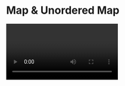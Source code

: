 # Map & Unordered Map

<video src="https://youtu.be/aEgG4pidcKU" preview-src="map.jpeg" controls="true"/>

## Define

> A map is a collection of key-value pairs where each key is unique. It is also known as an associative array, dictionary, or hash table. 

> An unordered map is a map that does not maintain the order of the elements.

## Use Cases 

<table>
<tr>
<td colspan="4">Map</td>
</tr>
<tr>
<td>

**Databases**

![](https://www.ionos.com/digitalguide/fileadmin/DigitalGuide/Teaser/object-storage-t.jpg)

Maps are used in database indexing to swiftly retrieve records based on unique keys, such as primary keys.

</td>
<td>

**Caching**

![](https://i.ytimg.com/vi/qsG7PsiEOcg/maxresdefault.jpg)

Maps are used in caching mechanisms to quickly access cached data. Keys typically represent URLs, file paths, or query results.

</td>
<td>

**Symbol Tables**

![](https://3.bp.blogspot.com/-BEk7U63kwxo/W72GP7DhO5I/AAAAAAAAF14/cUsEL7AyBuoDNUdSf3h_NbvCYUr4xe6AQCLcBGAs/s1600/Symbol%2BTable%2B%25281%2529.png)

Compilers and interpreters employ maps to store identifiers (e.g., variable names) and associated attributes (e.g., data types).

</td>
<td>

**Network Routing**

![](https://www.tenforums.com/attachments/network-sharing/84486d1485968022t-network-routing-tables-route.png)

In networking, maps are utilized to map destination addresses to routes for efficient packet forwarding.
</td>
</tr>
<tr>
<td colspan="4">Unordered Map</td>
</tr>
<tr>
<td>

**Caching**

![](https://i.ytimg.com/vi/qsG7PsiEOcg/maxresdefault.jpg)

Unordered maps are used in caching mechanisms to quickly access cached data. Keys typically represent URLs, file paths, or query results.

</td>
<td>

**Frequency Counting**

![](https://micvog.files.wordpress.com/2015/06/step_2_lossy_counting.png?w=1364&h=614)

It is helpful in counting the frequency of elements in a dataset, for example, counting word occurrences in a text corpus.

</td>
<td>

**Graph Algorithms**

![](https://raw.githubusercontent.com/kdn251/interviews/master/images/dijkstra.gif)

In graph algorithms like Dijkstra’s algorithm, an unordered_map can be used to track the shortest distance to each vertex.

</td>
<td>

**Configuration Settings**

![](https://lh6.googleusercontent.com/--wg44mQka3c/VC4mkvm1VZI/AAAAAAAAAAs/wWX1a4H9U9U/s1600/Kernel%2BConfiguration.png)

Storing configuration parameters in an unordered_map is common, where keys represent setting names and values store corresponding values.

</td>
</tr>
</table>

### Advantages & Disadvantages

<table>
    <tr>
        <th>Advantages</th>
        <th>Disadvantages</th>
    </tr>
    <tr>
        <td>
            <ul>
                <li>Efficient for key-value pair storage and retrieval</li>
                <li>Provides fast access to data based on keys</li>
                <li>Supports quick lookup operations</li>
                <li>Allows for easy association of data with unique identifiers (keys)</li>
                <li>Facilitates easy sorting and iteration based on keys</li>
                <li>Provides functionalities for insertion, deletion, and search</li>
                <li>Flexible and adaptable to various applications</li>
            </ul>
        </td>
        <td>
            <ul>
                <li>Can be memory-intensive, especially for large datasets</li>
                <li>May have slower insertion and deletion times compared to other data structures, especially in worst-case scenarios</li>
                <li>Requires additional memory overhead for maintaining the internal structure (e.g., tree or hash table)</li>
                <li>Performance may degrade with hash collisions or unbalanced trees</li>
                <li>Not suitable for applications requiring sequential access to data</li>
                <li>May require implementation-specific optimizations for performance-critical applications</li>
            </ul>
        </td>
    </tr>
</table>


## Implementation

<table>
<tr>
<td>

![](https://media.geeksforgeeks.org/wp-content/uploads/20230306161053/mp2.png)
{thumbnail="center"}
</td>
</tr>
<tr>
<td>

**Ordered Map**

<deflist collapsible="true">
<def title="node">

```text
struct Node {
    int key;
    int value;
    Node* next;
    Node* prev;
};
```
</def>
<def title="map">

```text 
MyMap() - Constructor
```
</def>
<def title="insert">

```text
insert(key, value) - Insert key-value pair
    // Recursive helper function
    insertRecursive(node, key, value):
        if node is null:
            return new Node(key, value)
        if key < node.key:
            node.left = insertRecursive(node.left, key, value)
        else if key > node.key:
            node.right = insertRecursive(node.right, key, value)
        else:
            // Key already exists, update value
            node.value = value
        return node
```
</def>
<def title="remove">

```text
remove(key) - Remove key-value pair
    // Recursive helper function
    removeRecursive(node, key):
        if node is null:
            return node
        if key < node.key:
            node.left = removeRecursive(node.left, key)
        else if key > node.key:
            node.right = removeRecursive(node.right, key)
        else:
            if node.left is null:
                temp = node.right
                delete node
                return temp
            else if node.right is null:
                temp = node.left
                delete node
                return temp
            temp = findMin(node.right)
            node.key = temp.key
            node.value = temp.value
            node.right = removeRecursive(node.right, temp.key)
        return node
    root = removeRecursive(root, key)
    count--
```
</def>
<def title="contains">

```text
contains(key) - Check if key exists
    // Recursive helper function
    containsRecursive(node, key):
        if node is null:
            return false
        if key == node.key:
            return true
        else if key < node.key:
            return containsRecursive(node.left, key)
        else:
            return containsRecursive(node.right, key)
    return containsRecursive(root, key)
```
</def>
<def title="size">

```text
size() - Get size of map
    return count
```
</def>
</deflist>
</td>
</tr>
</table>

<table>
<tr>
<td>

![](https://media.geeksforgeeks.org/wp-content/uploads/20230306161718/mp3.png)
{thumbnail="center"}
</td>
</tr>
<tr>
<td>

**Unordered Map**

<deflist collapsible="true">
<def title="hash function">

```text
hash(key) - Hash function
    return key % capacity
```
</def>
<def title="bucket">

```text
struct Bucket {
    int key;
    int value;
    Bucket* next;
};
```
</def>
<def title="map">

```text
MyUnorderedMap() - Constructor
```
</def>
<def title="insert">

```text
insert(key, value) - Insert key-value pair
    index = hash(key)
    if buckets[index] is null:
        buckets[index] = new Bucket(key, value)
    else:
        // Handle collisions with chaining
        Bucket* temp = buckets[index]
        while temp.next is not null:
            temp = temp.next
        temp.next = new Bucket(key, value)
```
</def>
<def title="remove">

```text
remove(key) - Remove key-value pair
    index = hash(key)
    if buckets[index] is null:
        return
    if buckets[index].key == key:
        buckets[index] = buckets[index].next
    else:
        // Find key in chain
        Bucket* prev = buckets[index]
        Bucket* curr = prev.next
        while curr is not null:
            if curr.key == key:
                prev.next = curr.next
                return
            prev = curr
            curr = curr.next
```
</def>
<def title="contains">

```text
contains(key) - Check if key exists
    index = hash(key)
    Bucket* temp = buckets[index]
    while temp is not null:
        if temp.key == key:
            return true
        temp = temp.next
    return false
```
</def>
<def title="size">

```text
size() - Get size of map
    count = 0
    for i = 0 to capacity-1:
        Bucket* temp = buckets[i]
        while temp is not null:
            count++
            temp = temp.next
    return count
```
</def>
</deflist>
</td>
</tr>
</table>


### Time Complexity 

<table>
    <thead>
        <tr>
            <th rowspan="2">Operation</th>
            <th colspan="3">Map</th>
            <th colspan="3">Unordered Map</th>
        </tr>
        <tr>
            <th></th>
            <th>Best Case</th>
            <th>Average Case</th>
            <th>Worst Case</th>
            <th>Best Case</th>
            <th>Average Case</th>
            <th>Worst Case</th>
        </tr>
    </thead>
    <tbody>
        <tr>
            <td>Insert</td>
            <td><code-block lang="tex"> O(log\ n)</code-block></td>
            <td><code-block lang="tex"> O(log\ n)</code-block></td>
            <td><code-block lang="tex"> O(n)</code-block></td>
            <td><code-block lang="tex"> O(1)</code-block></td>
            <td><code-block lang="tex"> O(1)</code-block></td>
            <td><code-block lang="tex"> O(n)</code-block></td>
        </tr>
        <tr>
            <td>Remove</td>
            <td><code-block lang="tex"> O(log\ n)</code-block></td>
            <td><code-block lang="tex"> O(log\ n)</code-block></td>
            <td><code-block lang="tex"> O(n)</code-block></td>
            <td><code-block lang="tex"> O(1)</code-block></td>
            <td><code-block lang="tex"> O(1)</code-block></td>
            <td><code-block lang="tex"> O(n)</code-block></td>
        </tr>
        <tr>
            <td>Search (Contains)</td>
            <td><code-block lang="tex"> O(log\ n)</code-block></td>
            <td><code-block lang="tex"> O(log\ n)</code-block></td>
            <td><code-block lang="tex"> O(n)</code-block></td>
            <td><code-block lang="tex"> O(1)</code-block></td>
            <td><code-block lang="tex"> O(1)</code-block></td>
            <td><code-block lang="tex"> O(n)</code-block></td>
        </tr>
        <tr>
            <td>Access (Get Value)</td>
            <td><code-block lang="tex"> O(log\ n)</code-block></td>
            <td><code-block lang="tex"> O(log\ n)</code-block></td>
            <td><code-block lang="tex"> O(n)</code-block></td>
            <td><code-block lang="tex"> O(1)</code-block></td>
            <td><code-block lang="tex"> O(1)</code-block></td>
            <td><code-block lang="tex"> O(n)</code-block></td>
        </tr>
    </tbody>
</table>


## Comparison

<table>
<tr>
<td></td>
<td>Array</td>
<td>Set</td>
<td>Map</td>
</tr>
<tr>
<td>Duplicate values</td>
<td>Allowed</td>
<td>Not allowed</td>
<td>Keys must be unique, but duplicate values are allowed</td>
</tr>
<tr>
<td>Order</td>
<td>Ordered</td>
<td>Unordered</td>
<td>Unordered</td>
</tr>
<tr>
<td>Size</td>
<td>Static</td>
<td>Dynamic</td>
<td>Dynamic</td>
</tr>
<tr>
<td>Retrieval</td>
<td>By index</td>
<td>By value</td>
<td>By key</td>
</tr>
<tr>
<td>Operations</td>
<td>Access, Insert, Delete</td>
<td>Insert, Delete, Find</td>
<td>Insert, Delete, Find</td>
</tr>
<tr>
<td>Memory</td>
<td>Stored as contiguous blocks of memory</td>
<td>Implemented using linked lists or trees</td>
<td>Implemented using linked lists or trees</td>
</tr>
</table>




